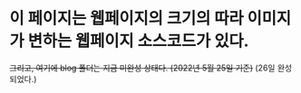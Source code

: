 # 이 페이지는 웹페이지의 크기의 따라 이미지가 변하는 웹페이지 소스코드가 있다.


~~그리고, 여기에 blog 폴더는 지금 미완성 상태다. (2022년 5월 25일 기준)~~
(26일 완성되었다.)